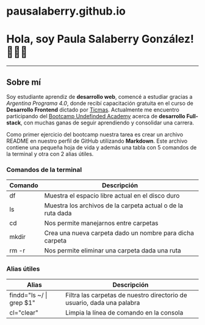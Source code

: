 # pausalaberry.github.io
# Hola, soy Paula Salaberry González! 🙋🏽‍♀️
---
## Sobre mí
Soy estudiante aprendiz de **desarrollo web**, comencé a estudiar gracias a *Argentina Programa 4.0*, donde recibí capacitación gratuita en el curso de **Desarrollo Frontend** dictado por [Ticmas](https://www.ticmas.com/). Actualmente me encuentro participando del [Bootcamp Undefinded Academy](https://undefined.academy/) acerca de **desarrollo Full-stack**, con muchas ganas de seguir aprendiendo y consolidar una carrera. 

Como primer ejercicio del bootcamp nuestra tarea es crear un archivo README en nuestro perfil de GitHub utilizando **Markdown**.  Este archivo contiene una pequeña hoja de vida y además una tabla con 5 comandos de la terminal y otra con 2 alias útiles.

### Comandos de la terminal

| Comando | Descripción |
|---------|-------------|
|  df     | Muestra el espacio libre actual en el disco duro |
|  ls     | Muestra los archivos de la carpeta actual o de la ruta dada |
|  cd     | Nos permite manejarnos entre carpetas |
|  mkdir  | Crea una nueva carpeta dado un nombre para dicha carpeta |
|  rm -r  | Nos permite eliminar una carpeta dada una ruta |

### Alias útiles

| Alias                    | Descripción           |
|--------------------------|-----------------------|
| findd="ls ~/ \| grep $1" | Filtra las carpetas de nuestro directorio de usuario, dada una palabra |
| cl="clear"               | Limpia la línea de comando en la consola |
